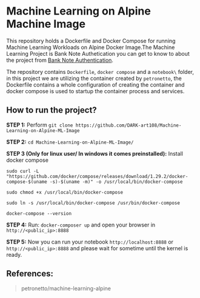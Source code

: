 # Machine Learning on Alpine Machine Image

This repository holds a Dockerfile and Docker Compose for running Machine Learning Workloads on Alpine Docker Image.The Machine Learning Project is Bank Note Authetication you can get to know to about the project from [Bank Note Authentication](https://github.com/DARK-art108/Bank-Note-Authentication).

The repository contains `Dockerfile`, `docker compose` and a `notebook\` folder, in this project we are utilizing the container created by `petronetto`, the Dockerfile contains a whole configuration of creating the container and docker compose is used to startup the container process and services.

## How to run the project?

**STEP 1:** Perform `git clone https://github.com/DARK-art108/Machine-Learning-on-Alpine-ML-Image`

**STEP 2:** `cd Machine-Learning-on-Alpine-ML-Image/`

**STEP 3 (Only for linux user/ In windows it comes preinstalled):** Install docker compose

`sudo curl -L "https://github.com/docker/compose/releases/download/1.29.2/docker-compose-$(uname -s)-$(uname -m)" -o /usr/local/bin/docker-compose`

`sudo chmod +x /usr/local/bin/docker-compose`

`sudo ln -s /usr/local/bin/docker-compose /usr/bin/docker-compose`

`docker-compose --version`

**STEP 4:** Run: `docker-composer up` and open your browser in `http://<public_ip>:8888`

**STEP 5:** Now you can run your notebook `http://localhost:8888` or `http://<public_ip>:8888` and please wait for sometime until the kernel is ready.

## **References:**

> petronetto/machine-learning-alpine
